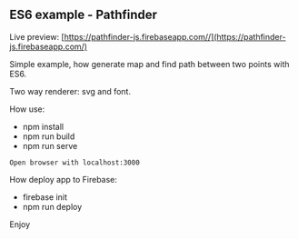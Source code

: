 ## ES6 example - Pathfinder
Live preview: [https://pathfinder-js.firebaseapp.com//](https://pathfinder-js.firebaseapp.com/)

Simple example, how generate map and find path between two points with ES6.

Two way renderer: svg and font.

How use:
* npm install
* npm run build
* npm run serve
```
Open browser with localhost:3000
```

How deploy app to Firebase:
* firebase init
* npm run deploy

Enjoy

